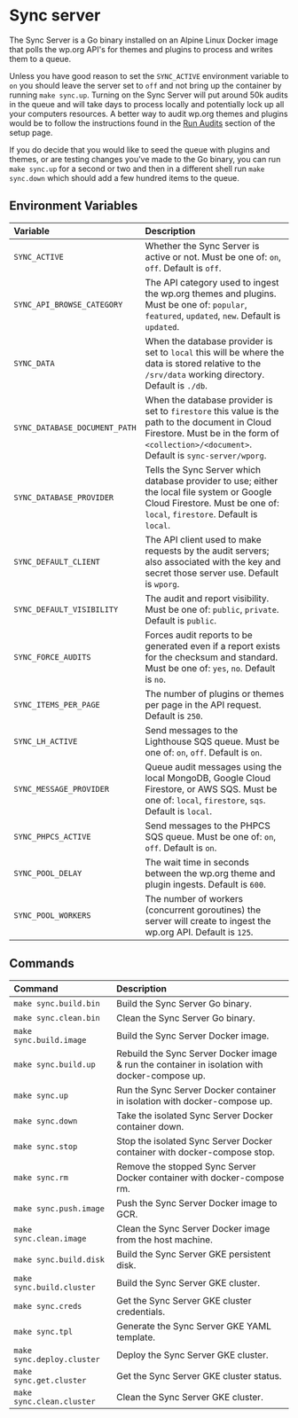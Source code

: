 # Sync server

The Sync Server is a Go binary installed on an Alpine Linux Docker image that polls the wp.org API's for themes and plugins to process and writes them to a queue.

Unless you have good reason to set the `SYNC_ACTIVE` environment variable to `on` you should leave the server set to `off` and not bring up the container by running `make sync.up`. Turning on the Sync Server will put around 50k audits in the queue and will take days to process locally and potentially lock up all your computers resources. A better way to audit wp.org themes and plugins would be to follow the instructions found in the [Run Audits](/installation/setup#run-audits) section of the setup page.

If you do decide that you would like to seed the queue with plugins and themes, or are testing changes you've made to the Go binary, you can run `make sync.up` for a second or two and then in a different shell run `make sync.down` which should add a few hundred items to the queue.

## Environment Variables

| Variable | Description |
| :--- | :--- |
| `SYNC_ACTIVE` | Whether the Sync Server is active or not. Must be one of: `on`, `off`. Default is `off`. |
| `SYNC_API_BROWSE_CATEGORY` | The API category used to ingest the wp.org themes and plugins. Must be one of: `popular`, `featured`, `updated`, `new`. Default is `updated`. |
| `SYNC_DATA` | When the database provider is set to `local` this will be where the data is stored relative to the `/srv/data` working directory. Default is `./db`. |
| `SYNC_DATABASE_DOCUMENT_PATH` |  When the database provider is set to `firestore` this value is the path to the document in Cloud Firestore. Must be in the form of `<collection>/<document>`. Default is `sync-server/wporg`. |
| `SYNC_DATABASE_PROVIDER` | Tells the Sync Server which database provider to use; either the local file system or Google Cloud Firestore. Must be one of: `local`, `firestore`. Default is `local`. |
| `SYNC_DEFAULT_CLIENT` | The API client used to make requests by the audit servers; also associated with the key and secret those server use. Default is `wporg`. |
| `SYNC_DEFAULT_VISIBILITY` | The audit and report visibility. Must be one of: `public`, `private`. Default is `public`. |
| `SYNC_FORCE_AUDITS` | Forces audit reports to be generated even if a report exists for the checksum and standard. Must be one of: `yes`, `no`. Default is `no`. |
| `SYNC_ITEMS_PER_PAGE` | The number of plugins or themes per page in the API request. Default is `250`. |
| `SYNC_LH_ACTIVE` | Send messages to the Lighthouse SQS queue. Must be one of: `on`, `off`. Default is `on`. |
| `SYNC_MESSAGE_PROVIDER` | Queue audit messages using the local MongoDB, Google Cloud Firestore, or AWS SQS. Must be one of: `local`, `firestore`, `sqs`. Default is `local`. |
| `SYNC_PHPCS_ACTIVE` | Send messages to the PHPCS SQS queue. Must be one of: `on`, `off`. Default is `on`. |
| `SYNC_POOL_DELAY` | The wait time in seconds between the wp.org theme and plugin ingests. Default is `600`. |
| `SYNC_POOL_WORKERS` | The number of workers (concurrent goroutines) the server will create to ingest the wp.org API. Default is `125`. |

## Commands

| Command | Description |
| :--- | :--- |
| `make sync.build.bin` | Build the Sync Server Go binary. |
| `make sync.clean.bin` | Clean the Sync Server Go binary. |
| `make sync.build.image` | Build the Sync Server Docker image. |
| `make sync.build.up` | Rebuild the Sync Server Docker image & run the container in isolation with docker-compose up. |
| `make sync.up` | Run the Sync Server Docker container in isolation with docker-compose up. |
| `make sync.down` | Take the isolated Sync Server Docker container down. |
| `make sync.stop` | Stop the isolated Sync Server Docker container with docker-compose stop. |
| `make sync.rm` | Remove the stopped Sync Server Docker container with docker-compose rm. |
| `make sync.push.image` | Push the Sync Server Docker image to GCR. |
| `make sync.clean.image` | Clean the Sync Server Docker image from the host machine. |
| `make sync.build.disk` | Build the Sync Server GKE persistent disk. |
| `make sync.build.cluster` | Build the Sync Server GKE cluster. |
| `make sync.creds` | Get the Sync Server GKE cluster credentials. |
| `make sync.tpl` | Generate the Sync Server GKE YAML template. |
| `make sync.deploy.cluster` | Deploy the Sync Server GKE cluster. |
| `make sync.get.cluster` | Get the Sync Server GKE cluster status. |
| `make sync.clean.cluster` | Clean the Sync Server GKE cluster. |